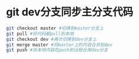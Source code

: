 # git dev分支同步主分支代码

```bash
git checkout master #切换到master分支上
git pull #将代码都pull到本地
git checkout dev #再次切换到dev分支上
git merge master #将master上的内容合并到dev
git push #将本地内容在push到远程仓库dev分支
```

